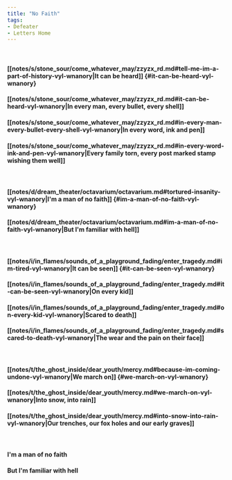 ```yaml
---
title: "No Faith"
tags:
- Defeater
- Letters Home
---
```

&nbsp;
#### [[notes/s/stone_sour/come_whatever_may/zzyzx_rd.md#tell-me-im-a-part-of-history-vyl-wnanory|It can be heard]] {#it-can-be-heard-vyl-wnanory}
#### [[notes/s/stone_sour/come_whatever_may/zzyzx_rd.md#it-can-be-heard-vyl-wnanory|In every man, every bullet, every shell]]
#### [[notes/s/stone_sour/come_whatever_may/zzyzx_rd.md#in-every-man-every-bullet-every-shell-vyl-wnanory|In every word, ink and pen]]
#### [[notes/s/stone_sour/come_whatever_may/zzyzx_rd.md#in-every-word-ink-and-pen-vyl-wnanory|Every family torn, every post marked stamp wishing them well]]
&nbsp;
#### [[notes/d/dream_theater/octavarium/octavarium.md#tortured-insanity-vyl-wnanory|I'm a man of no faith]] {#im-a-man-of-no-faith-vyl-wnanory}
#### [[notes/d/dream_theater/octavarium/octavarium.md#im-a-man-of-no-faith-vyl-wnanory|But I'm familiar with hell]]
&nbsp;
#### [[notes/i/in_flames/sounds_of_a_playground_fading/enter_tragedy.md#im-tired-vyl-wnanory|It can be seen]] {#it-can-be-seen-vyl-wnanory}
#### [[notes/i/in_flames/sounds_of_a_playground_fading/enter_tragedy.md#it-can-be-seen-vyl-wnanory|On every kid]]
#### [[notes/i/in_flames/sounds_of_a_playground_fading/enter_tragedy.md#on-every-kid-vyl-wnanory|Scared to death]]
#### [[notes/i/in_flames/sounds_of_a_playground_fading/enter_tragedy.md#scared-to-death-vyl-wnanory|The wear and the pain on their face]]
&nbsp;
#### [[notes/t/the_ghost_inside/dear_youth/mercy.md#because-im-coming-undone-vyl-wnanory|We march on]] {#we-march-on-vyl-wnanory}
#### [[notes/t/the_ghost_inside/dear_youth/mercy.md#we-march-on-vyl-wnanory|Into snow, into rain]]
#### [[notes/t/the_ghost_inside/dear_youth/mercy.md#into-snow-into-rain-vyl-wnanory|Our trenches, our fox holes and our early graves]]
&nbsp;
#### I'm a man of no faith
#### But I'm familiar with hell
